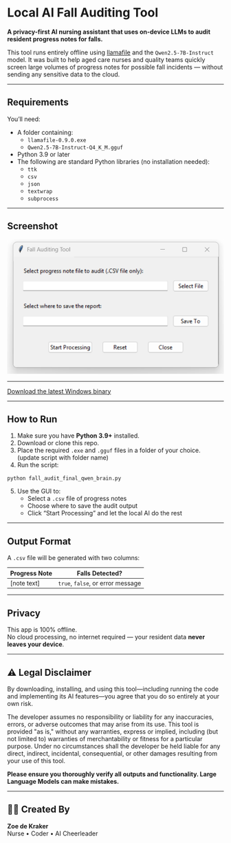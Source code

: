 # Local AI Fall Auditing Tool

 **A privacy-first AI nursing assistant that uses on-device LLMs to audit resident progress notes for falls.**

This tool runs entirely offline using [llamafile](https://github.com/Mozilla-Ocho/llamafile) and the `Qwen2.5-7B-Instruct` model. It was built to help aged care nurses and quality teams quickly screen large volumes of progress notes for possible fall incidents — without sending any sensitive data to the cloud.

---

##  Requirements

You’ll need:

- A folder containing:
  - `llamafile-0.9.0.exe`
  - `Qwen2.5-7B-Instruct-Q4_K_M.gguf`
- Python 3.9 or later
- The following are standard Python libraries (no installation needed):
  - `ttk`
  - `csv`
  - `json`
  - `textwrap`
  - `subprocess`

---

##  Screenshot

![Fall Auditing Tool GUI](Screenshot.png)

---
 [Download the latest Windows binary](https://github.com/ZoeDekraker/local-fall-audit-ai/releases)


---

##  How to Run

1. Make sure you have **Python 3.9+** installed.
2. Download or clone this repo.
3. Place the required `.exe` and `.gguf` files in a folder of your choice. (update script with folder name)
4. Run the script:

```
python fall_audit_final_qwen_brain.py
```

5. Use the GUI to:
   - Select a `.csv` file of progress notes  
   - Choose where to save the audit output  
   - Click “Start Processing” and let the local AI do the rest

---

##  Output Format

A `.csv` file will be generated with two columns:

| Progress Note | Falls Detected?         |
|---------------|--------------------------|
| [note text]   | `true`, `false`, or error message |

---

##  Privacy

This app is 100% offline.  
No cloud processing, no internet required — your resident data **never leaves your device**.

---

## ⚠ Legal Disclaimer

By downloading, installing, and using this tool—including running the code and implementing its AI features—you agree that you do so entirely at your own risk.

The developer assumes no responsibility or liability for any inaccuracies, errors, or adverse outcomes that may arise from its use. This tool is provided "as is," without any warranties, express or implied, including (but not limited to) warranties of merchantability or fitness for a particular purpose. Under no circumstances shall the developer be held liable for any direct, indirect, incidental, consequential, or other damages resulting from your use of this tool.

**Please ensure you thoroughly verify all outputs and functionality. Large Language Models can make mistakes.**

---

## 👩‍⚕️ Created By

**Zoe de Kraker**  
Nurse • Coder • AI Cheerleader
